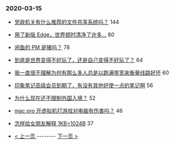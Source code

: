 ### 2020-03-15 
- [党政机关有什么推荐的文件共享系统吗？](https://www.v2ex.com/t/652840) 144
- [用了新版 Edge，世界顿时清净了许多...](https://www.v2ex.com/t/652942) 80
- [闲鱼的 PM 是猪吗？](https://www.v2ex.com/t/652909) 78
- [到底是世界变得不好玩了，还是自己变得不好玩了？](https://www.v2ex.com/t/652884) 64
- [我一直很不理解为何有那么多人总是以跑满带宽来衡量线路好坏](https://www.v2ex.com/t/652888) 60
- [印象笔记高级会员到期了，有没有其他好使一点的笔记啊](https://www.v2ex.com/t/652856) 56
- [为什么现在还不限制外国入境？](https://www.v2ex.com/t/652994) 52
- [mac pro 开虚拟机打游戏对电脑有伤害吗？](https://www.v2ex.com/t/652959) 46
- [怎样给女朋友解释 1KB=1024B](https://www.v2ex.com/t/652882) 37 

- [ < 上一页 ](https://github.com/able8/v2ex-hot-record/blob/master/2020-03-14.md) -------- [ 下一页 > ](https://github.com/able8/v2ex-hot-record/blob/master/2020-03-16.md)
